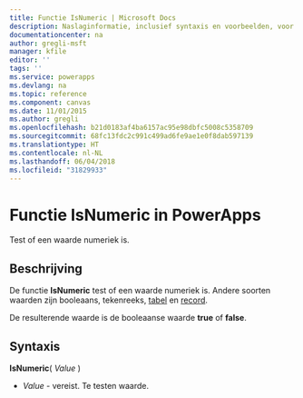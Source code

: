 ```yaml
---
title: Functie IsNumeric | Microsoft Docs
description: Naslaginformatie, inclusief syntaxis en voorbeelden, voor de functie IsNumeric in PowerApps
documentationcenter: na
author: gregli-msft
manager: kfile
editor: ''
tags: ''
ms.service: powerapps
ms.devlang: na
ms.topic: reference
ms.component: canvas
ms.date: 11/01/2015
ms.author: gregli
ms.openlocfilehash: b21d0183af4ba6157ac95e98dbfc5008c5358709
ms.sourcegitcommit: 68fc13fdc2c991c499ad6fe9ae1e0f8dab597139
ms.translationtype: HT
ms.contentlocale: nl-NL
ms.lasthandoff: 06/04/2018
ms.locfileid: "31829933"
---
```

# <a name="isnumeric-function-in-powerapps"></a>Functie IsNumeric in PowerApps
Test of een waarde numeriek is.

## <a name="description"></a>Beschrijving
De functie **IsNumeric** test of een waarde numeriek is.  Andere soorten waarden zijn booleaans, tekenreeks, [tabel](../working-with-tables.md) en [record](../working-with-tables.md#records).

De resulterende waarde is de booleaanse waarde **true** of **false**.

## <a name="syntax"></a>Syntaxis
**IsNumeric**( *Value* )

* *Value* - vereist. Te testen waarde.

